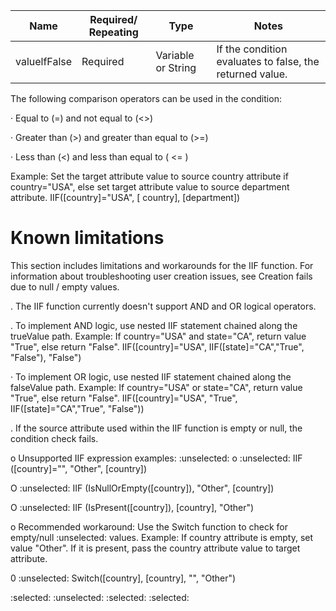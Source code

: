 
| Name | Required/ Repeating | Type | Notes |
| - | - | - | - |
| valuelfFalse | Required | Variable or String | If the condition evaluates to false, the returned value. |

The following comparison operators can be used in the condition:

· Equal to (=) and not equal to (<>)

· Greater than (>) and greater than equal to (>=)

· Less than (<) and less than equal to ( <= )

Example: Set the target attribute value to source country attribute if country="USA", else set target attribute value to source department attribute. IIF([country]="USA", [ country], [department])


# Known limitations

This section includes limitations and workarounds for the IIF function. For information about troubleshooting user creation issues, see Creation fails due to null / empty values.

. The IIF function currently doesn't support AND and OR logical operators.

. To implement AND logic, use nested IIF statement chained along the trueValue path. Example: If country="USA" and state="CA", return value "True", else return "False". IIF([country]="USA", IIF([state]="CA","True", "False"), "False")

· To implement OR logic, use nested IIF statement chained along the falseValue path. Example: If country="USA" or state="CA", return value "True", else return "False". IIF([country]="USA", "True", IIF([state]="CA","True", "False"))

. If the source attribute used within the IIF function is empty or null, the condition check fails.

o Unsupported IIF expression examples:
 :unselected:
o :unselected: IIF ([country]="", "Other", [country])

O :unselected: IIF (IsNullOrEmpty([country]), "Other", [country])

O :unselected: IIF (IsPresent([country]), [country], "Other")

o Recommended workaround: Use the Switch function to check for empty/null :unselected: values. Example: If country attribute is empty, set value "Other". If it is present, pass the country attribute value to target attribute.

0 :unselected: Switch([country], [country], "", "Other")

<!-- PageNumber="InStr" -->
:selected: :unselected: :selected: :selected: